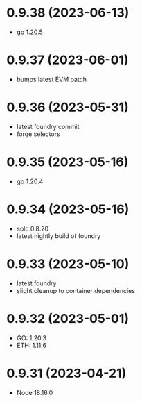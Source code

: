 # 0.9.38 (2023-06-13)

* go 1.20.5

# 0.9.37 (2023-06-01)

* bumps latest EVM patch

# 0.9.36 (2023-05-31)

* latest foundry commit
* forge selectors

# 0.9.35 (2023-05-16)

* go 1.20.4

# 0.9.34 (2023-05-16)

* solc 0.8.20
* latest nightly build of foundry

# 0.9.33 (2023-05-10)

* latest foundry
* slight cleanup to container dependencies

# 0.9.32 (2023-05-01)

* GO: 1.20.3
* ETH: 1.11.6

# 0.9.31 (2023-04-21)

* Node 18.16.0
